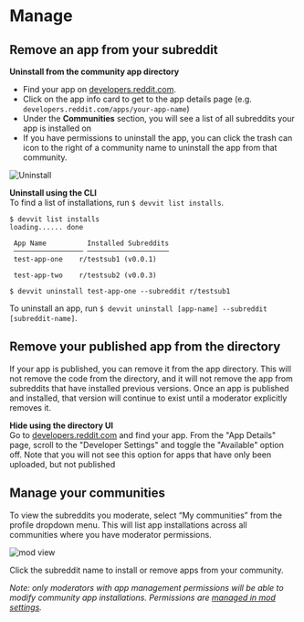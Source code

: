 # Manage

## Remove an app from your subreddit

**Uninstall from the community app directory**

- Find your app on [developers.reddit.com](https://developers.reddit.com/).
- Click on the app info card to get to the app details page (e.g. `developers.reddit.com/apps/your-app-name`)
- Under the **Communities** section, you will see a list of all subreddits your app is installed on
- If you have permissions to uninstall the app, you can click the trash can icon to the right of a community name to uninstall the app from that community.

![Uninstall](assets/manage_uninstall.png)

**Uninstall using the CLI**  
To find a list of installations, run `$ devvit list installs`.

```
$ devvit list installs
loading...... done

 App Name          Installed Subreddits
 ───────────────── ────────────────────
 test-app-one    r/testsub1 (v0.0.1)

 test-app-two    r/testsub2 (v0.0.3)

$ devvit uninstall test-app-one --subreddit r/testsub1
```

To uninstall an app, run `$ devvit uninstall [app-name] --subreddit [subreddit-name]`.

## Remove your published app from the directory

If your app is published, you can remove it from the app directory. This will not remove the code from the directory, and it will not remove the app from subreddits that have installed previous versions. Once an app is published and installed, that version will continue to exist until a moderator explicitly removes it.

**Hide using the directory UI**  
Go to [developers.reddit.com](https://developers.reddit.com) and find your app. From the "App Details" page, scroll to the "Developer Settings" and toggle the "Available" option off. Note that you will not see this option for apps that have only been uploaded, but not published

## Manage your communities

To view the subreddits you moderate, select “My communities” from the profile dropdown menu. This will list app installations across all communities where you have moderator permissions.

![mod view](./assets/mod_community_settings.png)

Click the subreddit name to install or remove apps from your community.

_Note: only moderators with app management permissions will be able to modify community app installations. Permissions are [managed in mod settings](https://mods.reddithelp.com/hc/en-us/articles/360009381491-User-Management-moderators-and-permissions)._
